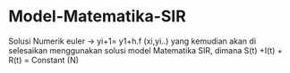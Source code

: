 # Model-Matematika-SIR
Solusi Numerik euler ->  yi+1= y1+h.f (xi,yi..) yang kemudian akan di selesaikan menggunakan solusi model Matematika SIR, dimana S(t) +I(t) + R(t) = Constant (N)

